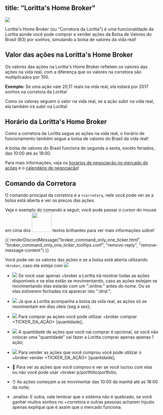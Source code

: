 title: "Loritta's Home Broker"
---
<img src="https://cdn.discordapp.com/emojis/788434890927505448.png?v=1">

Loritta's Home Broker (ou "Corretora da Loritta") é uma funcionalidade da Loritta aonde você pode comprar e vender ações da Bolsa de Valores do Brasil (B3) por sonhos, simulando a bolsa de valores da vida real!

## Valor das ações na Loritta's Home Broker
Os valores das ações na Loritta's Home Broker refletem os valores das ações na vida real, com a diferença que os valores na corretora são multiplicados por 100.

**Exemplo:** Se uma ação vale 20,17 reais na vida real, ela estará por 2017 sonhos na corretora da Loritta!

Como os valores seguem o valor na vida real, se a ação subir na vida real, ela também irá subir na Loritta!

## Horário da Loritta's Home Broker
Como a corretora da Loritta segue as ações na vida real, o horário de funcionamento também segue a bolsa de valores do Brasil da vida real!

A bolsa de valores do Brasil funciona de segunda a sexta, exceto feriados, das 10:00 até as 18:00.

Para mais informações, veja os [horários de negociação no mercado de ações](http://www.b3.com.br/pt_br/solucoes/plataformas/puma-trading-system/para-participantes-e-traders/horario-de-negociacao/acoes/) e o [calendário de negociação](http://www.b3.com.br/pt_br/solucoes/plataformas/puma-trading-system/para-participantes-e-traders/calendario-de-negociacao/feriados/)!

## Comando da Corretora

O comando principal da corretora é a `+corretora`, nele você pode ver se a bolsa está aberta e ver os preços das ações.

Veja o exemplo do comando a seguir, você pode passar o cursor do mouse em cima dos <span class="tooltip tooltip-glow"><span class="tooltip-text"><img src="https://cdn.discordapp.com/emojis/519546310978830355.png?v=1" width="64" height="64"></span> textos brilhantes</span> para ver mais informações sobre!

{{ renderDiscordMessage("broker_command_only_one_ticker.html", "broker_command_only_one_ticker_tooltips.conf", "remove-reply", "remove-message-content") }}

Você pode ver os valores das ações e se a bolsa está aberta utilizando `+broker`, caso ela esteja com <img src="https://cdn.discordapp.com/emojis/639993552113500172.png?v=1" class="inline-emoji" /> 

* <img src="https://cdn.discordapp.com/attachments/791394958031585330/803055797201272833/lori_rica.png" class="inline-emoji"> Se você usar apenas +broker a Loritta irá mostrar todas as ações disponíveis e se elas estão se movimentando, caso as ações estejam se 
movimentando elas estarão com um ":online:" antes do nome. Ou se elas estiverem fechadas irá aparecer isto ":dnd:";

* <img src="https://cdn.discordapp.com/attachments/791394958031585330/803056023383965706/lori_ameno.png" class="inline-emoji"> Já que a Loritta acompanha a bolsa da vida real, as ações só se movimentam em dias úteis (seg à sex);

* <img src="https://cdn.discordapp.com/attachments/791394958031585330/803056239398354954/lori_thinking.png" class="inline-emoji"> Para comprar as ações você pode utilizar +broker comprar <TICKER_DA_AÇÃO> [quantidade];

* <img src="https://cdn.discordapp.com/attachments/791394958031585330/803056382118330438/lori_shrug1.png" class="inline-emoji"> A quantidade de ações que você vai comprar é opcional, se você não colocar uma "quantidade" vai fazer a Loritta comprar apenas apenas 1 ação;

* <img src="https://cdn.discordapp.com/attachments/791394958031585330/803056515316449351/lori_barf.png" class="inline-emoji"> Para vender as ações que você comprou você pode utilizar o +broker vender <TICKER_DA_AÇÃO> [quantidade];

* :bug: Para ver as ações que você comprou e ver se você lucrou com elas ou não você pode usar +broker p/portfólio/portfolio;

* :alarm_clock: As ações começam a se movimentar das 10:00 da manhã até as 18:00 da noite;

* :analise: E outra, vale lembrar que o sistema não é quebrado, se você ganhar muitos sonhos no +corretora e outras pessoas acharem injusto apenas explique que é assim que o mercado funciona.
